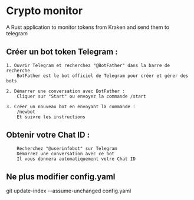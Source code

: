 # Crypto monitor 

A Rust application to monitor tokens from Kraken and send them to telegram

## Créer un bot token Telegram :

    1. Ouvrir Telegram et recherchez "@BotFather" dans la barre de recherche
        BotFather est le bot officiel de Telegram pour créer et gérer des bots

    2. Démarrer une conversation avec BotFather :
        Cliquer sur "Start" ou envoyez la commande /start

    3. Créer un nouveau bot en envoyant la commande :
        /newbot
        Et suivre les instructions

## Obtenir votre Chat ID :
        Recherchez "@userinfobot" sur Telegram
        Démarrez une conversation avec ce bot
        Il vous donnera automatiquement votre Chat ID


## Ne plus modifier config.yaml

git update-index --assume-unchanged config.yaml

